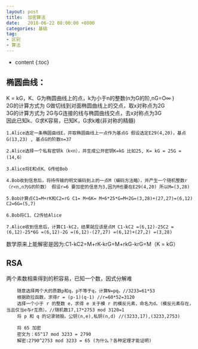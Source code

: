 ```yaml
---
layout: post
title:  加密算法
date:   2018-06-22 08:00:00 +0800
categories: 基础
tag: 
- 区别
- 算法
---
```


* content
{:toc}

## 椭圆曲线：   
K = kG，K、G为椭圆曲线上的点，k为小于n的整数(n为G的阶,nG=O∞ )      
2G的计算方式为 G做切线到对面椭圆曲线上的交点，取x对称点为2G   
3G的计算方式为 2G与G连接的线与椭圆曲线交点，去x对称点为3G   
因此已知k、G求K容易，已知K，G求k难(非对称的精髓)   




    1.Alice选定一条椭圆曲线E，并取椭圆曲线上一点作为基点G 假设选定E29(4,20)，基点G(13,23) , 基点G的阶数n=37

    2.Alice选择一个私有密钥k（k<n），并生成公开密钥K=kG 比如25, K= kG = 25G = (14,6）

    3.Alice将E和点K、G传给Bob

    4.Bob收到信息后，将待传输的明文编码到上的一点M（编码方法略），并产生一个随机整数r（r<n,n为G的阶数） 假设r=6 要加密的信息为3,因为M也要在E29(4,20) 所以M=(3,28)

    5.Bob计算点C1=M+rK和C2=rG C1= M+6K= M+6*25*G=M+2G=(3,28)+(27,27)=(6,12) C2=6G=(5,7)

    6.Bob将C1、C2传给Alice

    7.Alice收到信息后，计算C1-kC2，结果就应该是点M C1-kC2 =(6,12)-25C2 =(6,12)-25*6G =(6,12)-2G =(6,12)-(27,27) =(6,12)+(27,2) =(3,28)

数学原来上能解密是因为:C1-kC2=M+rK-krG=M+rkG-krG=M（K = kG）


## RSA
两个素数相乘得到的积容易，已知一个数，因式分解难
```
    随意选择两个大的质数p和q，p不等于q，计算N=pq。//3233=61*53
    根据欧拉函数，求得r = (p-1)(q-1) //r=60*52=3120
    选择一个小于 r 的整数 e，求得 e 关于模 r 的模反元素，命名为d。（模反元素存在，当且仅当e与r互质）。//随机数17,17*2753 mod 3120=1   
    将 p 和 q 的记录销毁。公钥(n,e),私钥(n,d) //(3233,17),(3233,2753)
    
    将 65 加密
    密文为：65^17 mod 3233 = 2790
    解密:2790^2753 mod 3233 = 65 (为什么？各种定理才能证明)
```
